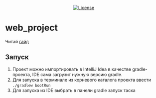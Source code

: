 <p align="center">
  <a href="https://github.com/NVIvanov/web_project/blob/master/MIT-LICENSE.txt">
		<img src="https://img.shields.io/badge/license-MIT-blue.svg" alt="License"/>
	</a>
</p>

# web_project

Читай [гайд](CONTRIBUTORS.md)

## Запуск

1. Проект можно импортировать в IntelliJ Idea в качестве gradle-проекта, IDE сама загрузит нужную версию gradle.
2. Для запуска в терминале из корневого каталога проекта ввести `./gradlew bootRun`
3. Для запуска из IDE выбрать в панели gradle запуск таска
